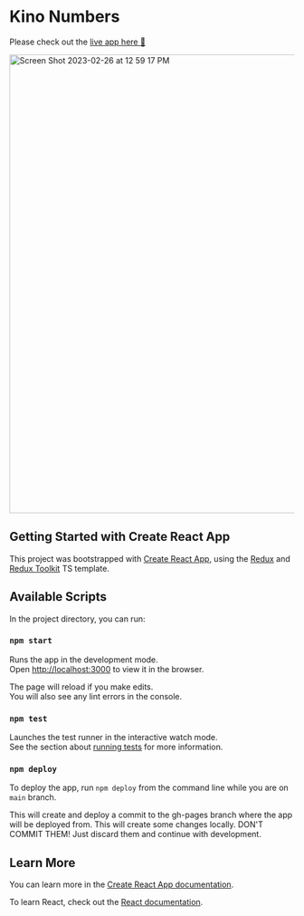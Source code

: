# Kino Numbers

Please check out the [live app here 🚀](https://adrielklein.github.io/kino-numbers/)

<img width="810" alt="Screen Shot 2023-02-26 at 12 59 17 PM" src="https://user-images.githubusercontent.com/3189055/221431046-80d2f826-34d1-4f4d-b86b-8929e79eaf06.png">

## Getting Started with Create React App

This project was bootstrapped with [Create React App](https://github.com/facebook/create-react-app), using the [Redux](https://redux.js.org/) and [Redux Toolkit](https://redux-toolkit.js.org/) TS template.

## Available Scripts

In the project directory, you can run:

### `npm start`

Runs the app in the development mode.\
Open [http://localhost:3000](http://localhost:3000) to view it in the browser.

The page will reload if you make edits.\
You will also see any lint errors in the console.

### `npm test`

Launches the test runner in the interactive watch mode.\
See the section about [running tests](https://facebook.github.io/create-react-app/docs/running-tests) for more information.

### `npm deploy`

To deploy the app, run `npm deploy` from the command line while you are on `main` branch.

This will create and deploy a commit to the gh-pages branch where the app will be deployed from. This will create some changes locally. DON'T COMMIT THEM! Just discard them and continue with development.

## Learn More

You can learn more in the [Create React App documentation](https://facebook.github.io/create-react-app/docs/getting-started).

To learn React, check out the [React documentation](https://reactjs.org/).
